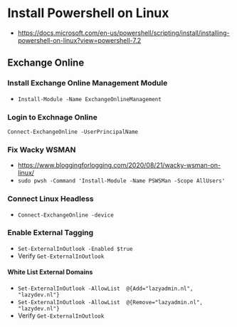 # Install Powershell on Linux
* https://docs.microsoft.com/en-us/powershell/scripting/install/installing-powershell-on-linux?view=powershell-7.2
## Exchange Online
### Install Exchange Online Management Module
* ```Install-Module -Name ExchangeOnlineManagement```

### Login to Exchnage Online
```Connect-ExchangeOnline -UserPrincipalName```

### Fix Wacky WSMAN
* https://www.bloggingforlogging.com/2020/08/21/wacky-wsman-on-linux/
* ```sudo pwsh -Command 'Install-Module -Name PSWSMan -Scope AllUsers'```

### Connect Linux Headless
* ```Connect-ExchangeOnline -device```

### Enable External Tagging
* ```Set-ExternalInOutlook -Enabled $true```
* Verify ```Get-ExternalInOutlook``` 

#### White List External Domains
* ```Set-ExternalInOutlook -AllowList  @{Add="lazyadmin.nl", "lazydev.nl"}```
* ```Set-ExternalInOutlook -AllowList  @{Remove="lazyadmin.nl", "lazydev.nl"}```
* Verify ```Get-ExternalInOutlook```